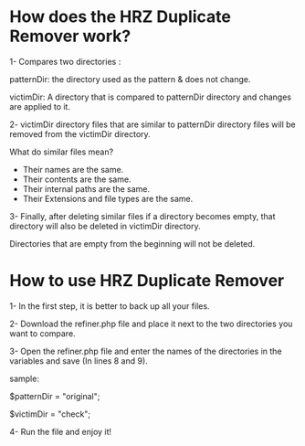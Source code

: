 # How does the HRZ Duplicate Remover work?
1- Compares two directories :

   patternDir: the directory used as the pattern & does not change.
   
   victimDir: A directory that is compared to patternDir directory and changes are applied to it.
   
   
2- victimDir directory files that are similar to patternDir directory files will be removed from the victimDir directory.
   
   What do similar files mean?
   
   - Their names are the same.
   - Their contents are the same.
   - Their internal paths are the same.
   - Their Extensions and file types are the same.
    
3- Finally, after deleting similar files if a directory becomes empty, that directory will also be deleted in victimDir directory.

   Directories that are empty from the beginning will not be deleted.

# How to use HRZ Duplicate Remover
1- In the first step, it is better to back up all your files.

2- Download the refiner.php file and place it next to the two directories you want to compare.

3- Open the refiner.php file and enter the names of the directories in the variables and save (In lines 8 and 9).

   sample:
   
   $patternDir = "original";
   
   $victimDir = "check";
   
4- Run the file and enjoy it!
